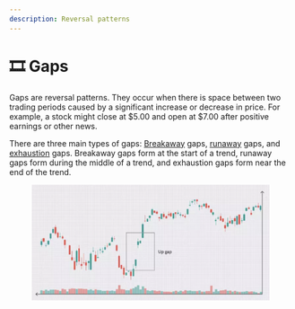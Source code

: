 ```yaml
---
description: Reversal patterns
---
```


# 🎞 Gaps

Gaps are reversal patterns. They occur when there is space between two trading periods caused by a significant increase or decrease in price. For example, a stock might close at $5.00 and open at $7.00 after positive earnings or other news.

There are three main types of gaps: [Breakaway](https://www.investopedia.com/terms/b/breakawaygap.asp) gaps, [runaway](https://www.investopedia.com/terms/r/runawaygap.asp) gaps, and [exhaustion](https://www.investopedia.com/terms/e/exhaustiongap.asp) gaps. Breakaway gaps form at the start of a trend, runaway gaps form during the middle of a trend, and exhaustion gaps form near the end of the trend.

<figure><img src="../../.gitbook/assets/image (9).png" alt=""><figcaption></figcaption></figure>

